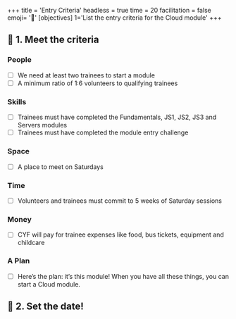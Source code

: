 +++
title = 'Entry Criteria'
headless = true
time = 20
facilitation = false
emoji= '🧩'
[objectives]
    1='List the entry criteria for the Cloud module'
+++

## 🎯 1. Meet the criteria

### People

- [ ] We need at least two trainees to start a module
- [ ] A minimum ratio of 1:6 volunteers to qualifying trainees

### Skills

- [ ] Trainees must have completed the Fundamentals, JS1, JS2, JS3 and Servers modules
- [ ] Trainees must have completed the module entry challenge

### Space

- [ ] A place to meet on Saturdays

### Time

- [ ] Volunteers and trainees must commit to 5 weeks of Saturday sessions

### Money

- [ ] CYF will pay for trainee expenses like food, bus tickets, equipment and childcare

### A Plan

- [ ] Here’s the plan: it’s this module!
      When you have all these things, you can start a Cloud module.

## 📅 2. Set the date!
